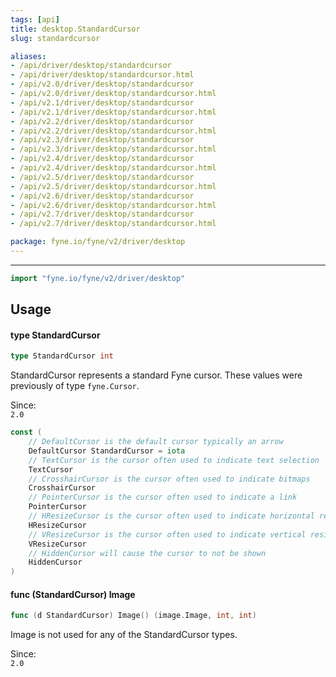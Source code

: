 ```yaml
---
tags: [api]
title: desktop.StandardCursor
slug: standardcursor

aliases:
- /api/driver/desktop/standardcursor
- /api/driver/desktop/standardcursor.html
- /api/v2.0/driver/desktop/standardcursor
- /api/v2.0/driver/desktop/standardcursor.html
- /api/v2.1/driver/desktop/standardcursor
- /api/v2.1/driver/desktop/standardcursor.html
- /api/v2.2/driver/desktop/standardcursor
- /api/v2.2/driver/desktop/standardcursor.html
- /api/v2.3/driver/desktop/standardcursor
- /api/v2.3/driver/desktop/standardcursor.html
- /api/v2.4/driver/desktop/standardcursor
- /api/v2.4/driver/desktop/standardcursor.html
- /api/v2.5/driver/desktop/standardcursor
- /api/v2.5/driver/desktop/standardcursor.html
- /api/v2.6/driver/desktop/standardcursor
- /api/v2.6/driver/desktop/standardcursor.html
- /api/v2.7/driver/desktop/standardcursor
- /api/v2.7/driver/desktop/standardcursor.html

package: fyne.io/fyne/v2/driver/desktop
---
```



---
```go
import "fyne.io/fyne/v2/driver/desktop"
```

## Usage

#### type StandardCursor

```go
type StandardCursor int
```

StandardCursor represents a standard Fyne cursor. These values were previously of type `fyne.Cursor`.


<div class="since">Since: <code>
2.0</code></div>

```go
const (
	// DefaultCursor is the default cursor typically an arrow
	DefaultCursor StandardCursor = iota
	// TextCursor is the cursor often used to indicate text selection
	TextCursor
	// CrosshairCursor is the cursor often used to indicate bitmaps
	CrosshairCursor
	// PointerCursor is the cursor often used to indicate a link
	PointerCursor
	// HResizeCursor is the cursor often used to indicate horizontal resize
	HResizeCursor
	// VResizeCursor is the cursor often used to indicate vertical resize
	VResizeCursor
	// HiddenCursor will cause the cursor to not be shown
	HiddenCursor
)
```

#### func (StandardCursor) Image

```go
func (d StandardCursor) Image() (image.Image, int, int)
```
Image is not used for any of the StandardCursor types.


<div class="since">Since: <code>
2.0</code></div>
